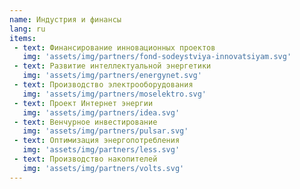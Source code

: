 ```yaml
---
name: Индустрия и финансы
lang: ru
items: 
 - text: Финансирование инновационных проектов
   img: 'assets/img/partners/fond-sodeystviya-innovatsiyam.svg'
 - text: Развитие интеллектуальной энергетики
   img: 'assets/img/partners/energynet.svg'
 - text: Производство электрооборудования
   img: 'assets/img/partners/moselektro.svg'
 - text: Проект Интернет энергии 
   img: 'assets/img/partners/idea.svg'
 - text: Венчурное инвестирование
   img: 'assets/img/partners/pulsar.svg'   
 - text: Оптимизация энергопотребления
   img: 'assets/img/partners/less.svg'   
 - text: Производство накопителей
   img: 'assets/img/partners/volts.svg'      
---
```


